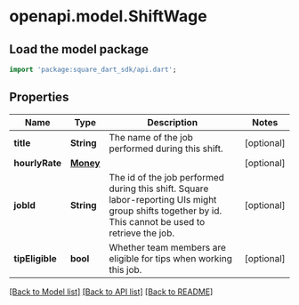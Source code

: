 # openapi.model.ShiftWage

## Load the model package
```dart
import 'package:square_dart_sdk/api.dart';
```

## Properties
Name | Type | Description | Notes
------------ | ------------- | ------------- | -------------
**title** | **String** | The name of the job performed during this shift. | [optional] 
**hourlyRate** | [**Money**](Money.md) |  | [optional] 
**jobId** | **String** | The id of the job performed during this shift. Square labor-reporting UIs might group shifts together by id. This cannot be used to retrieve the job. | [optional] 
**tipEligible** | **bool** | Whether team members are eligible for tips when working this job. | [optional] 

[[Back to Model list]](../README.md#documentation-for-models) [[Back to API list]](../README.md#documentation-for-api-endpoints) [[Back to README]](../README.md)


